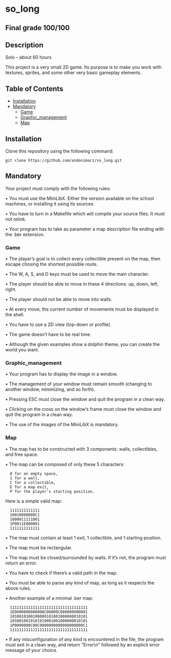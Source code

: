 # so_long

## Final grade 100/100
  
## Description
  Solo – about 60 hours

This project is a very small 2D game. Its purpose is to make you work with textures, sprites, and some other very basic gameplay elements.

## Table of Contents

- [Installation](#installation)
- [Mandatory](#Mandatory)
  - [Game](#Game)
  - [Graphic_management](#Graphic_management)
  - [Map](#Map)
  

## Installation

Clone this repository using the following command.

    git clone https://github.com/andonimarz/so_long.git

## Mandatory
  
Your project must comply with the following rules:

• You must use the MiniLibX. Either the version available on the school machines, or installing it using its sources.

• You have to turn in a Makefile which will compile your source files. It must not relink.

• Your program has to take as parameter a map description file ending with the .ber extension.

  ### Game

• The player’s goal is to collect every collectible present on the map, then escape chosing the shortest possible route.

• The W, A, S, and D keys must be used to move the main character.

• The player should be able to move in these 4 directions: up, down, left, right.

• The player should not be able to move into walls.

• At every move, the current number of movements must be displayed in the shell.

• You have to use a 2D view (top-down or profile).

• The game doesn’t have to be real time.

• Although the given examples show a dolphin theme, you can create the world you want.

  ### Graphic_management
  
• Your program has to display the image in a window.

• The management of your window must remain smooth (changing to another window, minimizing, and so forth).

• Pressing ESC must close the window and quit the program in a clean way.

• Clicking on the cross on the window’s frame must close the window and quit the program in a clean way.

• The use of the images of the MiniLibX is mandatory.

  ###  Map

• The map has to be constructed with 3 components: walls, collectibles, and free space.

• The map can be composed of only these 5 characters:

      0 for an empty space,
      1 for a wall,
      C for a collectible,
      E for a map exit,
      P for the player’s starting position.

Here is a simple valid map:

      1111111111111
      10010000000C1
      1000011111001
      1P0011E000001
      1111111111111
      
• The map must contain at least 1 exit, 1 collectible, and 1 starting position.

• The map must be rectangular.

• The map must be closed/surrounded by walls. If it’s not, the program must return an error.

• You have to check if there’s a valid path in the map.

• You must be able to parse any kind of map, as long as it respects the above rules.

• Another example of a minimal .ber map:

      1111111111111111111111111111111111
      1E0000000000000C00000C000000000001
      1010010100100000101001000000010101
      1010010010101010001001000000010101
      1P0000000C00C0000000000000000000C1
      1111111111111111111111111111111111

• If any misconfiguration of any kind is encountered in the file, the program must exit in a clean way, and return "Error\n" followed by an explicit error message of your choice.
